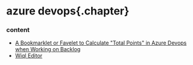 ﻿
# azure devops{.chapter}

### content

- [A Bookmarklet or Favelet to Calculate "Total Points" in Azure Devops when Working on Backlog](favelet_to_calculate_total_points.md)
- [Wiql Editor](wiql_editor.md)
